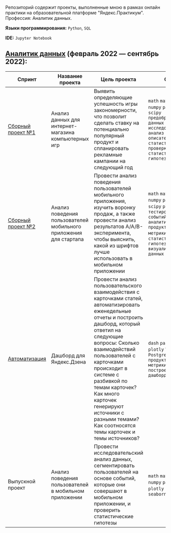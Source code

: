 Репозиторий содержит проекты, выполненные мною в рамках онлайн практики на образовательной платформе "Яндекс.Практикум". Профессия: Аналитик данных. 

**Языки программирования:** `Python`, `SQL`

**IDE:** `Jupyter Notebook`

## [Аналитик данных](https://praktikum.yandex.ru/data-analyst/) (февраль 2022 — сентябрь 2022):

| Спринт | Название проекта | Цель проекта | Стек |
| ----------------------------- | --------- | ------- | ---------- |
| [Сборный проект №1](https://github.com/templtn/Yandex_Practicum-Data_Analyst/tree/main/%D0%A1%D0%B1%D0%BE%D1%80%D0%BD%D1%8B%D0%B9%20%D0%BF%D1%80%D0%BE%D0%B5%D0%BA%D1%82%201) | Анализ данных для интернет-магазина компьютерных игр | Выявить определяющие успешность игры закономерности, что позволит сделать ставку на потенциально популярный продукт и спланировать рекламные кампании на следующий год | `math` `matplotlib` `numpy` `pandas` `scipy` `предобработка данных` `исследовательский анализ данных` `описательная статистика` `проверка статистических гипотез`|
| [Сборный проект №2](https://github.com/templtn/Yandex_Practicum-Data_Analyst/tree/main/%D0%A1%D0%B1%D0%BE%D1%80%D0%BD%D1%8B%D0%B9%20%D0%BF%D1%80%D0%BE%D0%B5%D0%BA%D1%82%202) | Анализ поведения пользователей мобильного приложения для стартапа | Провести анализ поведения пользователей мобильного приложения, изучить воронку продаж, а также провести анализ результатов A/A/B-эксперимента, чтобы выяснить, какой из шрифтов лучше использовать в мобильном приложении | `math` `matplotlib` `numpy` `pandas` `scipy` `plotly` `A/B-тестирование` `событийная аналитика` `продуктовые метрики` `проверка статистических гипотез` `визуализация данных`|
| [Автоматизация](https://github.com/templtn/Yandex_Practicum-Data_Analyst/tree/main/%D0%90%D0%B2%D1%82%D0%BE%D0%BC%D0%B0%D1%82%D0%B8%D0%B7%D0%B0%D1%86%D0%B8%D1%8F) | Дашборд для Яндекс.Дзена | Провести анализ пользовательского взаимодействия с карточками статей, автоматизировать еженедельные отчеты и построить дашборд, который ответил на следующие вопросы: Сколько взаимодействий пользователей с карточками происходит в системе с разбивкой по темам карточек? Как много карточек генерируют источники с разными темами? Как соотносятся темы карточек и темы источников? | `dash` `pandas` `plotly` `Tableau` `PostgreSQL` `продуктовые метрики` `построение дашбордов`|
| Выпускной проект | Анализ поведения пользователей в мобильном приложении | Провести исследовательский анализ данных, сегментировать пользователей на основе событий, которые они совершают в мобильном приложении, и проверить статистические гипотезы | `math` `matplotlib` `numpy` `pandas` `plotly` `scipy` `seaborn` |
